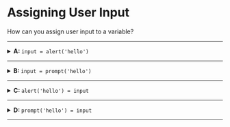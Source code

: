 # Assigning User Input

How can you assign user input to a variable?

---

<details>
<summary><strong>A: </strong> <code>input = alert('hello')</code></summary>
<br>

✖ Nope.

`alert` only displays information, it can't accept input from a user.

</details>

---

<details>

<summary><strong>B: </strong> <code>input = prompt('hello')</code></summary>
<br>

✔ Correct!

</details>

---

<details>

<summary><strong>C: </strong> <code>alert('hello') = input</code></summary>
<br>

✖ Nope.

Variable assignments work from _right to left_. The interaction should be on the
_right_ so the user's input can be assigned to the variable on the _left_.

And anyway, `alert` only displays information, it can't accept input from a
user.

</details>

---

<details>
<summary><strong>D: </strong> <code>prompt('hello') = input</code></summary>
<br>

✖ Nope.

Variable assignments work from _right to left_. The interaction should be on the
_right_ so the user's input can be assigned to the variable on the _left_.

</details>

---
